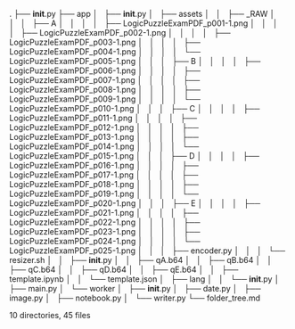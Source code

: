 .
├── __init__.py
├── app
│   ├── __init__.py
│   ├── assets
│   │   ├── _RAW
│   │   │   ├── A
│   │   │   │   ├── LogicPuzzleExamPDF_p001-1.png
│   │   │   │   ├── LogicPuzzleExamPDF_p002-1.png
│   │   │   │   ├── LogicPuzzleExamPDF_p003-1.png
│   │   │   │   ├── LogicPuzzleExamPDF_p004-1.png
│   │   │   │   └── LogicPuzzleExamPDF_p005-1.png
│   │   │   ├── B
│   │   │   │   ├── LogicPuzzleExamPDF_p006-1.png
│   │   │   │   ├── LogicPuzzleExamPDF_p007-1.png
│   │   │   │   ├── LogicPuzzleExamPDF_p008-1.png
│   │   │   │   ├── LogicPuzzleExamPDF_p009-1.png
│   │   │   │   └── LogicPuzzleExamPDF_p010-1.png
│   │   │   ├── C
│   │   │   │   ├── LogicPuzzleExamPDF_p011-1.png
│   │   │   │   ├── LogicPuzzleExamPDF_p012-1.png
│   │   │   │   ├── LogicPuzzleExamPDF_p013-1.png
│   │   │   │   ├── LogicPuzzleExamPDF_p014-1.png
│   │   │   │   └── LogicPuzzleExamPDF_p015-1.png
│   │   │   ├── D
│   │   │   │   ├── LogicPuzzleExamPDF_p016-1.png
│   │   │   │   ├── LogicPuzzleExamPDF_p017-1.png
│   │   │   │   ├── LogicPuzzleExamPDF_p018-1.png
│   │   │   │   ├── LogicPuzzleExamPDF_p019-1.png
│   │   │   │   └── LogicPuzzleExamPDF_p020-1.png
│   │   │   ├── E
│   │   │   │   ├── LogicPuzzleExamPDF_p021-1.png
│   │   │   │   ├── LogicPuzzleExamPDF_p022-1.png
│   │   │   │   ├── LogicPuzzleExamPDF_p023-1.png
│   │   │   │   ├── LogicPuzzleExamPDF_p024-1.png
│   │   │   │   └── LogicPuzzleExamPDF_p025-1.png
│   │   │   ├── encoder.py
│   │   │   └── resizer.sh
│   │   ├── __init__.py
│   │   ├── qA.b64
│   │   ├── qB.b64
│   │   ├── qC.b64
│   │   ├── qD.b64
│   │   ├── qE.b64
│   │   ├── template.ipynb
│   │   └── template.json
│   ├── lang
│   │   └── __init__.py
│   ├── main.py
│   └── worker
│       ├── __init__.py
│       ├── date.py
│       ├── image.py
│       ├── notebook.py
│       └── writer.py
└── folder_tree.md

10 directories, 45 files
